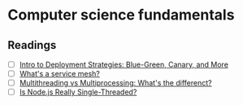 # Computer science fundamentals

## Readings 

- [ ] [Intro to Deployment Strategies: Blue-Green, Canary, and More](https://harness.io/blog/continuous-verification/blue-green-canary-deployment-strategies/)
- [ ] [What's a service mesh?](https://www.redhat.com/en/topics/microservices/what-is-a-service-mesh)
- [ ] [Multithreading vs Multiprocessing: What's the differenct?](https://www.guru99.com/difference-between-multiprocessing-and-multithreading.html)
- [ ] [Is Node.js Really Single-Threaded?](https://betterprogramming.pub/is-node-js-really-single-threaded-7ea59bcc8d64)